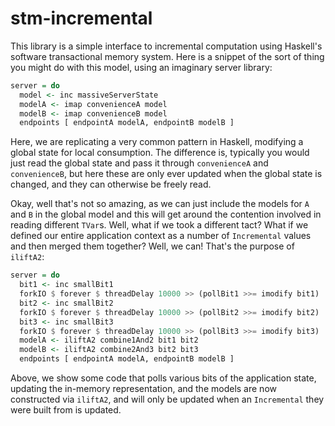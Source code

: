 # stm-incremental

This library is a simple interface to incremental computation using Haskell's
software transactional memory system. Here is a snippet of the sort of thing
you might do with this model, using an imaginary server library:

```haskell
server = do
  model <- inc massiveServerState
  modelA <- imap convenienceA model
  modelB <- imap convenienceB model
  endpoints [ endpointA modelA, endpointB modelB ] 
```

Here, we are replicating a very common pattern in Haskell, modifying a global
state for local consumption. The difference is, typically you would just read
the global state and pass it through `convenienceA` and `convenienceB`, but
here these are only ever updated when the global state is changed, and they
can otherwise be freely read.

Okay, well that's not so amazing, as we can just include the models for `A`
and `B` in the global model and this will get around the contention involved
in reading different `TVar`s. Well, what if we took a different tact? What if
we defined our entire application context as a number of `Incremental` values
and then merged them together? Well, we can! That's the purpose of `iliftA2`:

```haskell
server = do
  bit1 <- inc smallBit1
  forkIO $ forever $ threadDelay 10000 >> (pollBit1 >>= imodify bit1)
  bit2 <- inc smallBit2
  forkIO $ forever $ threadDelay 10000 >> (pollBit2 >>= imodify bit2)
  bit3 <- inc smallBit3
  forkIO $ forever $ threadDelay 10000 >> (pollBit3 >>= imodify bit3)
  modelA <- iliftA2 combine1And2 bit1 bit2
  modelB <- iliftA2 combine2And3 bit2 bit3
  endpoints [ endpointA modelA, endpointB modelB ]
```

Above, we show some code that polls various bits of the application state,
updating the in-memory representation, and the models are now constructed
via `iliftA2`, and will only be updated when an `Incremental` they were built
from is updated.
